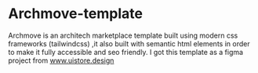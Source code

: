 # Archmove-template
Archmove is an architech marketplace template built using modern css frameworks (tailwindcss) ,it also built with semantic html elements
in order to make it fully accessible and seo friendly.
I got this template as a figma project from www.uistore.design
